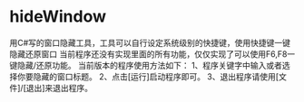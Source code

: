 hideWindow
==========

用C#写的窗口隐藏工具，工具可以自行设定系统级别的快捷键，使用快捷键一键隐藏还原窗口
当前程序还没有实现里面的所有功能，仅仅实现了可以使用F6,F8一键隐藏/还原功能。
当前版本的程序使用方法如下：
1、程序关键字中输入或者选择你要隐藏的窗口标题。
2、点击[运行]启动程序即可。
3、退出程序请使用[文件]/[退出]来退出程序。
